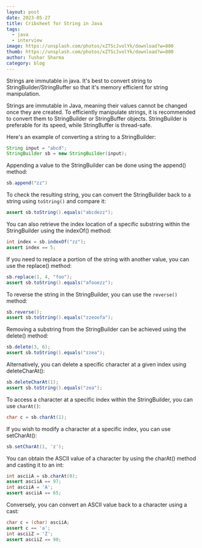 ```yaml
---
layout: post
date: 2023-05-27
title: Cribsheet for String in Java
tags:
  - java
  - interview
image: https://unsplash.com/photos/xZTScJvolYk/download?w=800
thumb: https://unsplash.com/photos/xZTScJvolYk/download?w=800
author: Tushar Sharma
category: blog
---
```


Strings are immutable in java. It's best to convert string to StringBuilder/StringBuffer so that it's memory efficient for string manipulation.<!-- truncate_here -->

Strings are immutable in Java, meaning their values cannot be changed once they are created. To efficiently manipulate strings, it is recommended to convert them to StringBuilder or StringBuffer objects. StringBuilder is preferable for its speed, while StringBuffer is thread-safe.


Here's an example of converting a string to a StringBuilder:

```java
String input = "abcd";
StringBuilder sb = new StringBuilder(input);
```


Appending a value to the StringBuilder can be done using the append() method:

```java
sb.append("zz")
```

To check the resulting string, you can convert the StringBuilder back to a string using `toString()` and compare it:

```java
assert sb.toString().equals("abcdezz");
```

You can also retrieve the index location of a specific substring within the StringBuilder using the indexOf() method:

```java
int index = sb.indexOf("zz");
assert index == 5;
```

If you need to replace a portion of the string with another value, you can use the replace() method:

```java
sb.replace(1, 4, "foo");
assert sb.toString().equals("afooezz");
```

To reverse the string in the StringBuilder, you can use the `reverse()` method:

```java
sb.reverse();
assert sb.toString().equals("zzeoofa");
```

Removing a substring from the StringBuilder can be achieved using the delete() method:

```java
sb.delete(3, 6);
assert sb.toString().equals("zzea");
```

Alternatively, you can delete a specific character at a given index using deleteCharAt():

```java
sb.deleteCharAt(1);
assert sb.toString().equals("zea");
```

To access a character at a specific index within the StringBuilder, you can use `charAt()`:

```java
char c = sb.charAt(1);
```

If you wish to modify a character at a specific index, you can use setCharAt():

```java
sb.setCharAt(1, 'z');
```

You can obtain the ASCII value of a character by using the charAt() method and casting it to an int:

```java
int asciiA = sb.charAt(0);
assert asciiA == 97;
int asciiA = 'A';
assert asciiA == 65;
```

Conversely, you can convert an ASCII value back to a character using a cast:

```java
char c = (char) asciiA;
assert c == 'a';
int asciiZ = 'Z';
assert asciiZ == 90;
```
